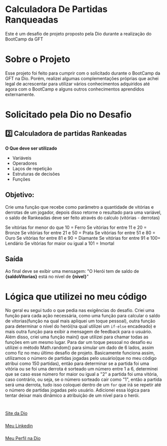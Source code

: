 # Calculadora De Partidas Ranqueadas
Este é um desafio de projeto proposto pela Dio durante a realização do BootCamp da GFT

# Sobre o Projeto
Esse projeto foi feito para cumprir com o solicitado durante o BootCamp da GFT na Dio. Porém, realizei algumas complementações próprias que achei legal de acrescentar para utilizar vários conhecimentos adquiridos até agora com o BootCamp e alguns outros conhecimentos aprendidos externamente.

# Solicitado pela Dio no Desafio
## 2️⃣ Calculadora de partidas Rankeadas
**O Que deve ser utilizado**

- Variáveis
- Operadores
- Laços de repetição
- Estruturas de decisões
- Funções

## Objetivo:

Crie uma função que recebe como parâmetro a quantidade de vitórias e derrotas de um jogador,
depois disso retorne o resultado para uma variável, o saldo de Rankeadas deve ser feito através do calculo (vitórias - derrotas)

Se vitórias for menor do que 10 = Ferro
Se vitórias for entre 11 e 20 = Bronze
Se vitórias for entre 21 e 50 = Prata
Se vitórias for entre 51 e 80 = Ouro
Se vitórias for entre 81 e 90 = Diamante
Se vitórias for entre 91 e 100= Lendário
Se vitórias for maior ou igual a 101 = Imortal

## Saída

Ao final deve se exibir uma mensagem:
"O Herói tem de saldo de **{saldoVitorias}** está no nível de **{nivel}**"

# Lógica que utilizei no meu código
No geral eu segui tudo o que pedia nas exigências do desafio. Criei uma função para cada ação necessária, como uma função para calcular o saldo de vitorias(função na qual mais apliquei um toque pessoal), outra função para determinar o nível do herói(na qual utilizei um ```if-else``` encadeado) e mais outra função para exibir a mensagem de feedback para o usuário. Além disso, criei uma função main() que utilizei para chamar todas as funções em um mesmo lugar.
Para dar um toque pessoal no desafio eu utilizei o método Math.random() para simular um dado de 6 lados, assim como fiz no meu último desafio de projeto. Basicamente funciona assim, utilizamos o número de partidas jogadas pelo usuário(que no meu código atribui como 150 partidas), então para determinar se a partida foi uma vitória ou se foi uma derrota é sorteado um número entre 1 a 6, determinei que se caso esse número for maior ou igual a "2" a partida foi uma vitória, caso contrário, ou seja, se o número sorteado cair como "1", então a partida será uma derrota, tudo isso coloquei dentro de um ```for``` que irá se repetir até o número de partidas jogadas pelo usuário. Adicionei essa lógica para tentar deixar mais dinâmico a atribuição de um nível para o herói.

#
[Site da Dio](https://www.dio.me/)
#####
[Meu Linkedin](https://www.linkedin.com/in/maria-luiza-abrami-617bab330/?trk=opento_sprofile_details)
#####
[Meu Perfil na Dio](https://www.dio.me/users/marialuizaabrami)